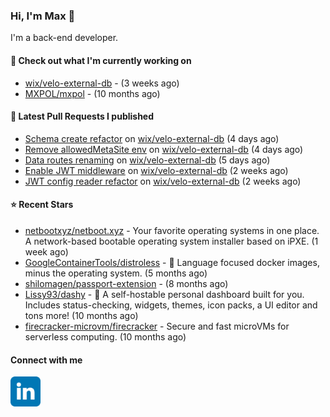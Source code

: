 ### Hi, I'm Max 👋

I'm a back-end developer.

#### 👷 Check out what I'm currently working on

- [wix/velo-external-db](https://github.com/wix/velo-external-db) -  (3 weeks ago)
- [MXPOL/mxpol](https://github.com/MXPOL/mxpol) -  (10 months ago)

#### 🔨 Latest Pull Requests I published

- [Schema create refactor](https://github.com/wix/velo-external-db/pull/474) on [wix/velo-external-db](https://github.com/wix/velo-external-db) (4 days ago)
- [Remove allowedMetaSite env](https://github.com/wix/velo-external-db/pull/473) on [wix/velo-external-db](https://github.com/wix/velo-external-db) (4 days ago)
- [Data routes renaming](https://github.com/wix/velo-external-db/pull/469) on [wix/velo-external-db](https://github.com/wix/velo-external-db) (5 days ago)
- [Enable JWT middleware](https://github.com/wix/velo-external-db/pull/468) on [wix/velo-external-db](https://github.com/wix/velo-external-db) (2 weeks ago)
- [JWT config reader refactor](https://github.com/wix/velo-external-db/pull/467) on [wix/velo-external-db](https://github.com/wix/velo-external-db) (2 weeks ago)

#### ⭐ Recent Stars

- [netbootxyz/netboot.xyz](https://github.com/netbootxyz/netboot.xyz) - Your favorite operating systems in one place.  A network-based bootable operating system installer based on iPXE. (1 week ago)
- [GoogleContainerTools/distroless](https://github.com/GoogleContainerTools/distroless) - 🥑  Language focused docker images, minus the operating system.   (5 months ago)
- [shilomagen/passport-extension](https://github.com/shilomagen/passport-extension) -  (8 months ago)
- [Lissy93/dashy](https://github.com/Lissy93/dashy) - 🚀 A self-hostable personal dashboard built for you. Includes status-checking, widgets, themes, icon packs, a UI editor and tons more! (10 months ago)
- [firecracker-microvm/firecracker](https://github.com/firecracker-microvm/firecracker) - Secure and fast microVMs for serverless computing. (10 months ago)

#### Connect with me

[<img align="left" alt="LinkedIn" width="48px"  src="icons/linkedin.svg" />][linkedin]

[linkedin]: https://www.linkedin.com/in/max-polski/
